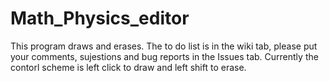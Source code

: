 # Math_Physics_editor
This program draws and erases.
The to do list is in the wiki tab, please put your comments, sujestions and bug reports in the Issues tab.
Currently the contorl scheme is left click to draw and left shift to erase.
